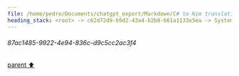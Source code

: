 ```yaml
---
file: /home/pedro/Documents/chatgpt_export/Markdown/C# to Nim translation.md
heading_stack: <root> -> c62d72d9-69d2-43a4-b2b8-661a1133e5ea -> System -> 5a0b0a56-d40a-4cbd-b9cd-723b26f630d1 -> System -> aaa29c1a-79ad-4c94-b557-f135da09a3d7 -> User -> d005864f-c7a0-487f-9627-1ff49abcab93 -> Assistant -> aaa2f9df-dd43-4caf-a6bc-ca77cac9e1c5 -> User -> a12fb9a7-62bb-46e0-a9a8-7fc51c7009da -> Assistant -> 69aab37f-d4ee-41f7-a789-7eca71c005cf -> Tool -> bcf1cfdc-39cd-4551-9d06-ede27de04b48 -> Assistant -> aaa2edf5-0b42-49f8-a5c0-a97c5bee9d91 -> User -> a351ab8e-baee-4d92-8de9-a38813279c94 -> Assistant -> bfb434b3-33f7-4d1f-afb1-da19223bb5da -> Tool -> 5bebe040-e653-49aa-b6a9-c738d439c220 -> Assistant -> aaa2cc40-b6be-42db-b14f-af5b8e6c4752 -> User -> b6440f7e-f8f7-40e7-b3d2-9c1067444115 -> Assistant -> 57d49298-8d7b-412b-9810-43e526a4586c -> Assistant -> 473031b3-912c-48e4-b8ab-a5c6c44e1d01 -> Tool -> 055e81e2-14c2-41b8-823f-1ee554f1a892 -> Assistant -> aaa284b7-df12-4668-a9b5-7bda98f7ea98 -> User -> f45729eb-852d-4bec-b9dc-cfbc7f2d1d57 -> Assistant -> 87ac1485-9922-4e94-836c-d9c5cc2ac3f4
---
```

###### 87ac1485-9922-4e94-836c-d9c5cc2ac3f4
[parent ⬆️](#f45729eb-852d-4bec-b9dc-cfbc7f2d1d57)
